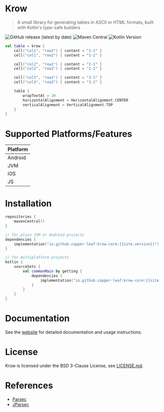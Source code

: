 # Krow

> A small library for generating tables in ASCII or HTML formats, built with Kotlin's type-safe builders

![GitHub release (latest by date)](https://img.shields.io/github/v/release/copper-leaf/krow)
![Maven Central](https://img.shields.io/maven-central/v/io.github.copper-leaf/krow-core)
![Kotlin Version](https://img.shields.io/badge/Kotlin-1.4.32-orange)

```kotlin
val table = krow {
    cell("col1", "row1") { content = "1-1" }
    cell("col1", "row2") { content = "1-2" }

    cell("col2", "row1") { content = "2-1" }
    cell("col2", "row2") { content = "2-2" }

    cell("col3", "row1") { content = "3-1" }
    cell("col3", "row2") { content = "3-2" }

    table {
        wrapTextAt = 30
        horizontalAlignment = HorizontalAlignment.CENTER
        verticalAlignment = VerticalAlignment.TOP
    }
}
```

# Supported Platforms/Features

| Platform |
| -------- |
| Android  |
| JVM      |
| iOS      |
| JS       |

# Installation

```kotlin
repositories {
    mavenCentral()
}

// for plain JVM or Android projects
dependencies {
    implementation("io.github.copper-leaf:krow-core:{{site.version}}")
}

// for multiplatform projects
kotlin {
    sourceSets {
        val commonMain by getting {
            dependencies {
                implementation("io.github.copper-leaf:krow-core:{{site.version}}")
            }
        }
    }
}
```

# Documentation

See the [website](https://copper-leaf.github.io/krow/) for detailed documentation and usage instructions.

# License

Krow is licensed under the BSD 3-Clause License, see [LICENSE.md](https://github.com/copper-leaf/krow/tree/master/LICENSE.md).

# References

- [Parsec](https://github.com/haskell/parsec)
- [JParsec](https://github.com/jparsec/jparsec)
